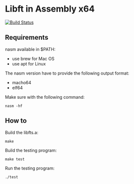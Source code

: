 # Libft in Assembly x64

[![Build Status](https://travis-ci.org/JulienBalestra/libftASM.svg?branch=master)](https://travis-ci.org/julienbalestra/libftASM)


## Requirements

nasm available in $PATH:


* use brew for Mac OS
* use apt for Linux

The nasm version have to provide the following output format:

* macho64
* elf64

Make sure with the following command:


	nasm -hf

## How to

Build the libfts.a:


	make

Build the testing program:


	make test


Run the testing program:


	./test
